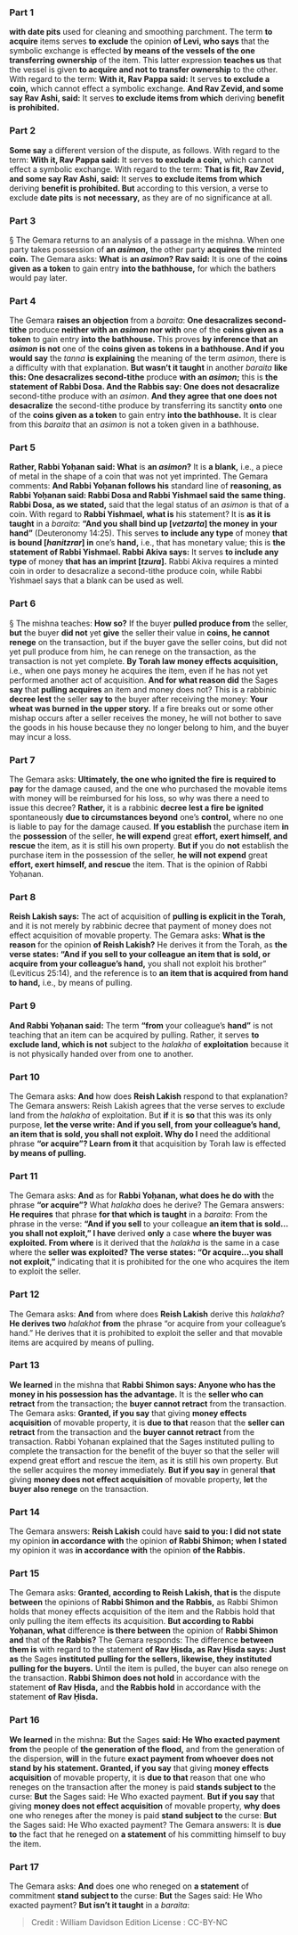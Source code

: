 
### Part 1
<b>with date pits</b> used for cleaning and smoothing parchment. The term <b>to acquire</b> items serves <b>to exclude</b> the opinion <b>of Levi, who says</b> that the symbolic exchange is effected <b>by means of the vessels of the one transferring ownership</b> of the item. This latter expression <b>teaches us</b> that the vessel is given <b>to acquire and not to transfer ownership</b> to the other. With regard to the term: <b>With it, Rav Pappa said:</b> It serves <b>to exclude a coin,</b> which cannot effect a symbolic exchange. <b>And Rav Zevid, and some say Rav Ashi, said:</b> It serves <b>to exclude items from which</b> deriving <b>benefit is prohibited.</b>

### Part 2
<b>Some say</b> a different version of the dispute, as follows. With regard to the term: <b>With it, Rav Pappa said:</b> It serves <b>to exclude a coin,</b> which cannot effect a symbolic exchange. With regard to the term: <b>That is fit, Rav Zevid, and some say Rav Ashi, said:</b> It serves <b>to exclude items from which</b> deriving <b>benefit is prohibited. But</b> according to this version, a verse to exclude <b>date pits</b> is <b>not necessary,</b> as they are of no significance at all.

### Part 3
§ The Gemara returns to an analysis of a passage in the mishna. When one party takes possession of <b>an <i>asimon</i>,</b> the other party <b>acquires the</b> minted <b>coin.</b> The Gemara asks: <b>What</b> is <b>an <i>asimon</i>? Rav said:</b> It is one of the <b>coins given as a token</b> to gain entry <b>into the bathhouse,</b> for which the bathers would pay later.

### Part 4
The Gemara <b>raises an objection</b> from a <i>baraita</i>: <b>One desacralizes second-tithe</b> produce <b>neither with an <i>asimon</i> nor with</b> one of the <b>coins given as a token</b> to gain entry <b>into the bathhouse.</b> This proves <b>by inference that an <i>asimon</i> is not</b> one of the <b>coins given as tokens in a bathhouse. And if you would say</b> the <i>tanna</i> <b>is explaining</b> the meaning of the term <i>asimon</i>, there is a difficulty with that explanation. <b>But wasn’t it taught</b> in another <i>baraita</i> <b>like this: One desacralizes second-tithe</b> produce <b>with an <i>asimon</i>;</b> this is <b>the statement of Rabbi Dosa. And the Rabbis say: One does not desacralize</b> second-tithe produce with an <i>asimon</i>. <b>And they agree that one does not desacralize</b> the second-tithe produce by transferring its sanctity <b>onto</b> one of the <b>coins given as a token</b> to gain entry <b>into the bathhouse.</b> It is clear from this <i>baraita</i> that an <i>asimon</i> is not a token given in a bathhouse.

### Part 5
<b>Rather, Rabbi Yoḥanan said: What</b> is <b>an <i>asimon</i>?</b> It is <b>a blank,</b> i.e., a piece of metal in the shape of a coin that was not yet imprinted. The Gemara comments: <b>And Rabbi Yoḥanan follows his</b> standard line of <b>reasoning, as Rabbi Yoḥanan said: Rabbi Dosa and Rabbi Yishmael said the same thing. Rabbi Dosa, as we stated,</b> said that the legal status of an <i>asimon</i> is that of a coin. With regard to <b>Rabbi Yishmael, what is</b> his statement? It is <b>as it is taught</b> in a <i>baraita</i>: <b>“And you shall bind up [<i>vetzarta</i>] the money in your hand”</b> (Deuteronomy 14:25). This serves <b>to include any type</b> of money <b>that is bound [<i>hanitzrar</i>] in</b> one’s <b>hand,</b> i.e., that has monetary value; this is <b>the statement of Rabbi Yishmael. Rabbi Akiva says:</b> It serves <b>to include any type</b> of money <b>that has an imprint [<i>tzura</i>].</b> Rabbi Akiva requires a minted coin in order to desacralize a second-tithe produce coin, while Rabbi Yishmael says that a blank can be used as well.

### Part 6
§ The mishna teaches: <b>How so?</b> If the buyer <b>pulled produce from</b> the seller, <b>but</b> the buyer <b>did not</b> yet <b>give</b> the seller their value in <b>coins, he cannot renege</b> on the transaction, but if the buyer gave the seller coins, but did not yet pull produce from him, he can renege on the transaction, as the transaction is not yet complete. <b>By Torah law money effects acquisition,</b> i.e., when one pays money he acquires the item, even if he has not yet performed another act of acquisition. <b>And for what reason did</b> the Sages <b>say</b> that <b>pulling acquires</b> an item and money does not? This is a rabbinic <b>decree lest</b> the seller <b>say to</b> the buyer after receiving the money: <b>Your wheat was burned in the upper story.</b> If a fire breaks out or some other mishap occurs after a seller receives the money, he will not bother to save the goods in his house because they no longer belong to him, and the buyer may incur a loss.

### Part 7
The Gemara asks: <b>Ultimately, the one who ignited the fire is required to pay</b> for the damage caused, and the one who purchased the movable items with money will be reimbursed for his loss, so why was there a need to issue this decree? <b>Rather,</b> it is a rabbinic <b>decree lest a fire be ignited</b> spontaneously <b>due to circumstances beyond</b> one’s <b>control,</b> where no one is liable to pay for the damage caused. <b>If you establish</b> the purchase item <b>in</b> the <b>possession</b> of the seller, <b>he will expend</b> great <b>effort, exert himself, and rescue</b> the item, as it is still his own property. <b>But if</b> you do <b>not</b> establish the purchase item in the possession of the seller, <b>he will not expend</b> great <b>effort, exert himself, and rescue</b> the item. That is the opinion of Rabbi Yoḥanan.

### Part 8
<b>Reish Lakish says:</b> The act of acquisition of <b>pulling is explicit in the Torah,</b> and it is not merely by rabbinic decree that payment of money does not effect acquisition of movable property. The Gemara asks: <b>What is the reason</b> for the opinion <b>of Reish Lakish?</b> He derives it from the Torah, as <b>the verse states: “And if you sell to your colleague an item that is sold, or acquire from your colleague’s hand,</b> you shall not exploit his brother” (Leviticus 25:14), and the reference is to <b>an item that is acquired from hand to hand,</b> i.e., by means of pulling.

### Part 9
<b>And Rabbi Yoḥanan said:</b> The term <b>“from</b> your colleague’s <b>hand”</b> is not teaching that an item can be acquired by pulling. Rather, it serves <b>to exclude land, which is not</b> subject to the <i>halakha</i> of <b>exploitation</b> because it is not physically handed over from one to another.

### Part 10
The Gemara asks: <b>And</b> how does <b>Reish Lakish</b> respond to that explanation? The Gemara answers: Reish Lakish agrees that the verse serves to exclude land from the <i>halakha</i> of exploitation. But <b>if</b> it is <b>so</b> that this was its only purpose, <b>let the verse write: And if you sell, from your colleague’s hand, an item that is sold, you shall not exploit. Why do I</b> need the additional phrase <b>“or acquire”? Learn from it</b> that acquisition by Torah law is effected <b>by means of pulling.</b>

### Part 11
The Gemara asks: <b>And</b> as for <b>Rabbi Yoḥanan, what does he do with</b> the phrase <b>“or acquire”?</b> What <i>halakha</i> does he derive? The Gemara answers: <b>He requires</b> that phrase <b>for that which is taught</b> in a <i>baraita</i>: From the phrase in the verse: <b>“And if you sell</b> to your colleague <b>an item that is sold…you shall not exploit,” I have</b> derived <b>only</b> a case <b>where the buyer was exploited. From where</b> is it derived that the <i>halakha</i> is the same in a case where the <b>seller was exploited? The verse states: “Or acquire…you shall not exploit,”</b> indicating that it is prohibited for the one who acquires the item to exploit the seller.

### Part 12
The Gemara asks: <b>And</b> from where does <b>Reish Lakish</b> derive this <i>halakha</i>? <b>He derives two</b> <i>halakhot</i> <b>from</b> the phrase “or acquire from your colleague’s hand.” He derives that it is prohibited to exploit the seller and that movable items are acquired by means of pulling.

### Part 13
<b>We learned</b> in the mishna that <b>Rabbi Shimon says: Anyone who has the money in his possession has the advantage.</b> It is the <b>seller who can retract</b> from the transaction; the <b>buyer cannot retract</b> from the transaction. The Gemara asks: <b>Granted, if you say</b> that giving <b>money effects acquisition</b> of movable property, it is <b>due to that</b> reason that the <b>seller can retract</b> from the transaction and the <b>buyer cannot retract</b> from the transaction. Rabbi Yoḥanan explained that the Sages instituted pulling to complete the transaction for the benefit of the buyer so that the seller will expend great effort and rescue the item, as it is still his own property. But the seller acquires the money immediately. <b>But if you say</b> in general <b>that</b> giving <b>money does not effect acquisition</b> of movable property, <b>let</b> the <b>buyer also renege</b> on the transaction.

### Part 14
The Gemara answers: <b>Reish Lakish</b> could have <b>said to you: I did not state</b> my opinion <b>in accordance with</b> the opinion <b>of Rabbi Shimon; when I stated</b> my opinion it was <b>in accordance with</b> the opinion <b>of the Rabbis.</b>

### Part 15
The Gemara asks: <b>Granted, according to Reish Lakish, that is</b> the dispute <b>between</b> the opinions of <b>Rabbi Shimon and the Rabbis,</b> as Rabbi Shimon holds that money effects acquisition of the item and the Rabbis hold that only pulling the item effects its acquisition. <b>But according to Rabbi Yoḥanan, what</b> difference <b>is there between</b> the opinion of <b>Rabbi Shimon and</b> that of <b>the Rabbis?</b> The Gemara responds: The difference <b>between them is</b> with regard to the statement <b>of Rav Ḥisda, as Rav Ḥisda says: Just as</b> the Sages <b>instituted pulling for the sellers, likewise, they instituted pulling for the buyers.</b> Until the item is pulled, the buyer can also renege on the transaction. <b>Rabbi Shimon does not hold</b> in accordance with the statement <b>of Rav Ḥisda,</b> and <b>the Rabbis hold</b> in accordance with the statement <b>of Rav Ḥisda.</b>

### Part 16
<b>We learned</b> in the mishna: <b>But</b> the Sages <b>said: He Who exacted payment from</b> the people of <b>the generation of the flood,</b> and from the generation of the dispersion, <b>will</b> in the future <b>exact payment from whoever does not stand by his statement. Granted, if you say</b> that giving <b>money effects acquisition</b> of movable property, it is <b>due to that</b> reason that one who reneges on the transaction after the money is paid <b>stands subject to</b> the curse: <b>But</b> the Sages said: He Who exacted payment. <b>But if you say</b> that giving <b>money does not effect acquisition</b> of movable property, <b>why does</b> one who reneges after the money is paid <b>stand subject to</b> the curse: <b>But</b> the Sages said: He Who exacted payment? The Gemara answers: It is <b>due to</b> the fact that he reneged on <b>a statement</b> of his committing himself to buy the item.

### Part 17
The Gemara asks: <b>And</b> does one who reneged on <b>a statement</b> of commitment <b>stand subject to</b> the curse: <b>But</b> the Sages said: He Who exacted payment? <b>But isn’t it taught</b> in a <i>baraita</i>:

>Credit : William Davidson Edition
>License : CC-BY-NC
